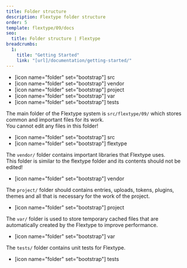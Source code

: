 ```yaml
---
title: Folder structure
description: Flextype folder structure
order: 5
template: flextype/09/docs
seo:
  title: Folder structure | Flextype
breadcrumbs:
  1:
    title: "Getting Started"
    link: "[url]/documentation/getting-started/"
---
```


<ul class="file-list">
    <li>[icon name="folder" set="bootstrap"] src</li>
    <li>[icon name="folder" set="bootstrap"] vendor</li>
    <li>[icon name="folder" set="bootstrap"] project</li>
    <li>[icon name="folder" set="bootstrap"] var</li>
    <li>[icon name="folder" set="bootstrap"] tests</li>
</ul>

The main folder of the Flextype system is `src/flextype/09/` which stores common and important files for its work.  
You cannot edit any files in this folder!

<ul class="file-list">
    <li>[icon name="folder" set="bootstrap"] src</li>
    <li class="file-list-level-2">[icon name="folder" set="bootstrap"] flextype</li>
</ul>

The `vendor/` folder contains important libraries that Flextype uses.  
This folder is similar to the flextype folder and its contents should not be edited!

<ul class="file-list">
    <li>[icon name="folder" set="bootstrap"] vendor</li>
</ul>

The `project/` folder should contains entries, uploads, tokens, plugins, themes and all that is necessary for the work of the project.

<ul class="file-list">
    <li>[icon name="folder" set="bootstrap"] project</li>
</ul>

The `var/` folder is used to store temporary cached files that are automatically created by the Flextype to improve performance.

<ul class="file-list">
    <li>[icon name="folder" set="bootstrap"] var</li>
</ul>

The `tests/` folder contains unit tests for Flextype.  

<ul class="file-list">
    <li>[icon name="folder" set="bootstrap"] tests</li>
</ul>
